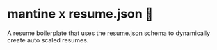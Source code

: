 # mantine x resume.json 📄

A resume boilerplate that uses the [resume.json](https://jsonresume.org/) schema to dynamically create auto scaled resumes.
